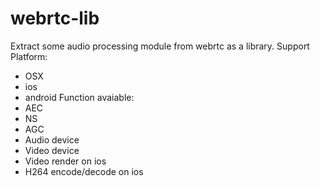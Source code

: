 # webrtc-lib
Extract some audio processing module from webrtc as a library.
Support Platform:
- OSX 
- ios 
- android
Function avaiable:
- AEC
- NS
- AGC
- Audio device
- Video device
- Video render on ios
- H264 encode/decode on ios

